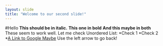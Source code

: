 ```yaml
---
layout: slide
title: "Welcome to our second slide!"
---
```

#Hello
**This should be in italic.**
__This one in bold__
__**And this maybe in both**__
These seem to work well.
Let me check Unordered List:
*Check 1
*Check 2
    *[A Link to Google Maybe](https://google.com)
Use the left arrow to go back!
